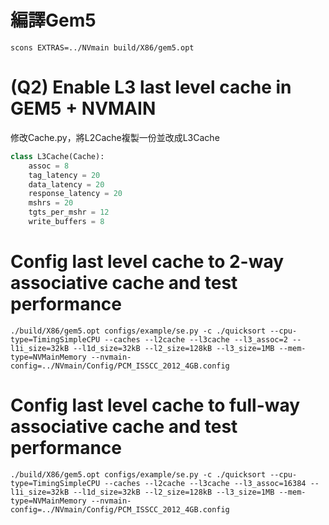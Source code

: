 # 編譯Gem5
```
scons EXTRAS=../NVmain build/X86/gem5.opt
```
# (Q2) Enable L3 last level cache in GEM5 + NVMAIN 
修改Cache.py，將L2Cache複製一份並改成L3Cache
```python
class L3Cache(Cache):
    assoc = 8
    tag_latency = 20
    data_latency = 20
    response_latency = 20
    mshrs = 20
    tgts_per_mshr = 12
    write_buffers = 8
```
# Config last level cache to 2-way associative cache and test performance
```
./build/X86/gem5.opt configs/example/se.py -c ./quicksort --cpu-type=TimingSimpleCPU --caches --l2cache --l3cache --l3_assoc=2 --l1i_size=32kB --l1d_size=32kB --l2_size=128kB --l3_size=1MB --mem-type=NVMainMemory --nvmain-config=../NVmain/Config/PCM_ISSCC_2012_4GB.config
```
# Config last level cache to full-way associative cache and test performance
```
./build/X86/gem5.opt configs/example/se.py -c ./quicksort --cpu-type=TimingSimpleCPU --caches --l2cache --l3cache --l3_assoc=16384 --l1i_size=32kB --l1d_size=32kB --l2_size=128kB --l3_size=1MB --mem-type=NVMainMemory --nvmain-config=../NVmain/Config/PCM_ISSCC_2012_4GB.config

```
